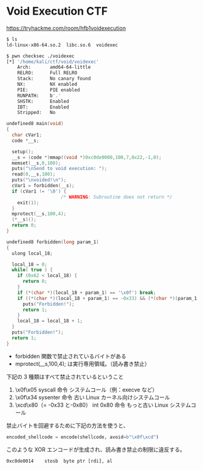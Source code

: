 # Void Execution CTF

https://tryhackme.com/room/hfb1voidexecution

```sh
$ ls
ld-linux-x86-64.so.2  libc.so.6  voidexec
```

```sh
$ pwn checksec ./voidexec
[*] '/home/kali/ctf/void/voidexec'
    Arch:       amd64-64-little
    RELRO:      Full RELRO
    Stack:      No canary found
    NX:         NX enabled
    PIE:        PIE enabled
    RUNPATH:    b'.'
    SHSTK:      Enabled
    IBT:        Enabled
    Stripped:   No
```

```c
undefined8 main(void)
{
  char cVar1;
  code *__s;

  setup();
  __s = (code *)mmap((void *)0xc0de0000,100,7,0x22,-1,0);
  memset(__s,0,100);
  puts("\nSend to void execution: ");
  read(0,__s,100);
  puts("\nvoided!\n");
  cVar1 = forbidden(__s);
  if (cVar1 != '\0') {
                    /* WARNING: Subroutine does not return */
    exit(1);
  }
  mprotect(__s,100,4);
  (*__s)();
  return 0;
}

undefined8 forbidden(long param_1)
{
  ulong local_18;

  local_18 = 0;
  while( true ) {
    if (0x62 < local_18) {
      return 0;
    }
    if (*(char *)(local_18 + param_1) == '\x0f') break;
    if ((*(char *)(local_18 + param_1) == -0x33) && (*(char *)(param_1 + local_18 + 1) == -0x80)) {
      puts("Forbidden!");
      return 1;
    }
    local_18 = local_18 + 1;
  }
  puts("Forbidden!");
  return 1;
}
```

- forbidden 関数で禁止されているバイトがある
- mprotect(\_\_s,100,4); は実行専用領域。（読み書き禁止）

下記の 3 種類はすべて禁止されているということ

1. \x0f\x05 syscall 命令 システムコール（例：execve など）
2. \x0f\x34 sysenter 命令 古い Linux カーネル向けシステムコール
3. \xcd\x80（= -0x33 と-0x80） int 0x80 命令 もっと古い Linux システムコール

禁止バイトを回避するために下記の方法を使うと、

```python
encoded_shellcode = encode(shellcode, avoid=b"\x0f\xcd")
```

このような XOR エンコードが生成され、読み書き禁止の制限に違反する。

```
0xc0de0014    stosb  byte ptr [rdi], al
```

